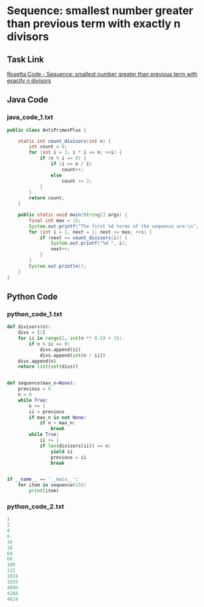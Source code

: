 # Sequence: smallest number greater than previous term with exactly n divisors

## Task Link
[Rosetta Code - Sequence: smallest number greater than previous term with exactly n divisors](https://rosettacode.org/wiki/Sequence:_smallest_number_greater_than_previous_term_with_exactly_n_divisors)

## Java Code
### java_code_1.txt
```java
public class AntiPrimesPlus {

    static int count_divisors(int n) {
        int count = 0;
        for (int i = 1; i * i <= n; ++i) {
            if (n % i == 0) {
                if (i == n / i)
                    count++;
                else
                    count += 2;
            }
        }
        return count;
    }

    public static void main(String[] args) {
        final int max = 15;
        System.out.printf("The first %d terms of the sequence are:\n", max);
        for (int i = 1, next = 1; next <= max; ++i) {
            if (next == count_divisors(i)) {           
                System.out.printf("%d ", i);
                next++;
            }
        }
        System.out.println();
    }
}

```

## Python Code
### python_code_1.txt
```python
def divisors(n):
    divs = [1]
    for ii in range(2, int(n ** 0.5) + 3):
        if n % ii == 0:
            divs.append(ii)
            divs.append(int(n / ii))
    divs.append(n)
    return list(set(divs))


def sequence(max_n=None):
    previous = 0
    n = 0
    while True:
        n += 1
        ii = previous
        if max_n is not None:
            if n > max_n:
                break
        while True:
            ii += 1
            if len(divisors(ii)) == n:
                yield ii
                previous = ii
                break


if __name__ == '__main__':
    for item in sequence(15):
        print(item)

```

### python_code_2.txt
```python
1
2
4
6
16
18
64
66
100
112
1024
1035
4096
4288
4624

```

